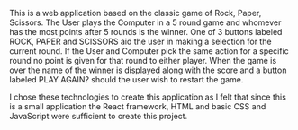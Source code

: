 This is a web application based on the classic game of Rock, Paper, Scissors. The User plays the Computer in a 5 round game and whomever has the most points after 5 rounds is the winner. One of 3 buttons labeled ROCK, PAPER and SCISSORS aid the user in making a selection for the current round. If the User and Computer pick the same action for a specific round no point is given for that round to either player. When the game is over the name of the winner is displayed along with the score and a button labeled PLAY AGAIN? should the user wish to restart the game.

I chose these technologies to create this application as I felt that since this is a small application the React framework, HTML and basic CSS and JavaScript were sufficient to create this project.
